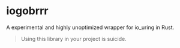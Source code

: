 # iogobrrr

A experimental and highly unoptimized wrapper for io_uring in Rust.

> Using this library in your project is suicide.